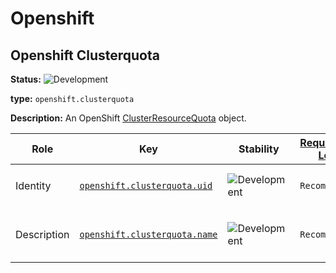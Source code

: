 <!-- NOTE: THIS FILE IS AUTOGENERATED. DO NOT EDIT BY HAND. -->
<!-- see templates/registry/markdown/entity_namespace.md.j2 -->
<!-- markdownlint-capture -->
<!-- markdownlint-disable -->

# Openshift

## Openshift Clusterquota

**Status:** ![Development](https://img.shields.io/badge/-development-blue)

**type:** `openshift.clusterquota`

**Description:** An OpenShift [ClusterResourceQuota](https://docs.redhat.com/en/documentation/openshift_container_platform/4.19/html/schedule_and_quota_apis/clusterresourcequota-quota-openshift-io-v1#clusterresourcequota-quota-openshift-io-v1) object.

| Role | Key | Stability | [Requirement Level](https://opentelemetry.io/docs/specs/semconv/general/attribute-requirement-level/) | Value Type | Description | Example Values |
|---|---|---|---|---|---|---|
| Identity | [`openshift.clusterquota.uid`](/docs/registry/attributes/openshift.md) | ![Development](https://img.shields.io/badge/-development-blue) | `Recommended` | string | The UID of the cluster quota. | `275ecb36-5aa8-4c2a-9c47-d8bb681b9aff` |
| Description | [`openshift.clusterquota.name`](/docs/registry/attributes/openshift.md) | ![Development](https://img.shields.io/badge/-development-blue) | `Recommended` | string | The name of the cluster quota. | `opentelemetry` |

<!-- markdownlint-restore -->
